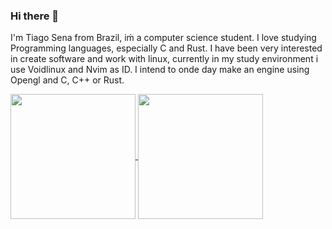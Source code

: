### Hi there 👋

I'm Tiago Sena from Brazil, iḿ a computer science student. I love studying Programming languages, especially C and Rust. I have been very interested in create software and work with linux, currently in my study environment i use Voidlinux and Nvim as ID. I intend to onde day make an engine using Opengl and C, C++ or Rust.


<a href="https://github.com/anuraghazra/github-readme-stats">
  <img height=200 align="center" src="https://github-readme-stats.vercel.app/api?username=TiagoSenaD&theme=tokyonight" />
</a>
<a href="https://github.com/anuraghazra/convoychat">
  <img height=200 align="center" src="https://github-readme-stats.vercel.app/api/top-langs?username=TiagoSenaD&layout=compact&langs_count=8&theme=tokyonight&card_width=320" />
</a>
